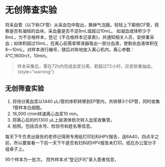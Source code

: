 # 无创筛查实验

将采血管（以下称CF管）从采血包中取出，撕掉气泡膜。轻轻上下颠倒CF管，观察是否有凝结的血块，采血量是否不足8mL或超过10mL。
如凝血或体积少于8mL，为不合格样本，登记《不合格样本记录表》，并通知相关人员，安排重采血；如体积超过10mL，在离心前需拿移液器吸出一部分血液，使剩余血液体积在8～10mL。对样本进行编号，随后对称地放入离心机内，离心参数：4℃,1600rcf，10min。
> 样本采集后，需在72h内完成血浆分离，若超过72小时，应安排重抽血。
> {style="warning"}

## 无创筛查实验
1. 将待分离血浆以1440 μL/管的体积转移到EP管内，共转移3个EP管，同时收集1管样本白细胞。
2. 16,000 r/min转速离心血浆10 min。
4. 将离心后的约1300 μL上层液体依次转入血浆收集管。 
5. 拍照。包括流水号、检验号和姓名等信息。

每天下午负责出报告的老师记得用专用纸打印妇科HPV报告，送6A40，四点半之前，所以要查看一下前一天下午是否有妇科的HPV报告未打印。纸在办公室分子组桌子上。

95个样本为一批次。
院外样本点“登记[F9]”录入患者信息，